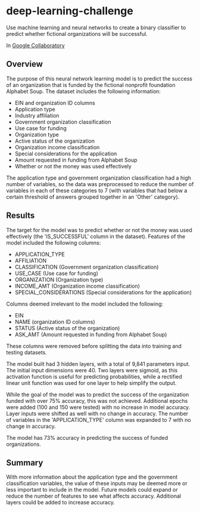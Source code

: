 # deep-learning-challenge
Use machine learning and neural networks to create a binary classifier to predict whether fictional organizations will be successful.

In <a href='https://colab.research.google.com/drive/1JYV34hptTVWeiQB3JI5TLielwiLkFg63?usp=share_link'> Google Collaboratory</a>

## Overview
The purpose of this neural network learning model is to predict the success of an organization that is funded by the fictional nonprofit foundation Alphabet Soup. The dataset includes the following information:

* EIN and organization ID columns
* Application type
* Industry affiliation
* Government organization classification
* Use case for funding
* Organization type
* Active status of the organization
* Organization income classification
* Special considerations for the application
* Amount requested in funding from Alphabet Soup
* Whether or not the money was used effectively

The application type and government organization classification had a high number of variables, so the data was preprocessed to reduce the number of variables in each of these categories to 7 (with variables that had below a certain threshold of answers grouped together in an 'Other' category). 

## Results

The target for the model was to predict whether or not the money was used effectively (the 'IS_SUCCESSFUL' column in the dataset). Features of the model included the following columns:

* APPLICATION_TYPE
* AFFILIATION
* CLASSIFICATION (Government organization classification)
* USE_CASE (Use case for funding)
* ORGANIZATION (Organization type)
* INCOME_AMT (Organization income classification)
* SPECIAL_CONSIDERATIONS (Special considerations for the application)

Columns deemed irrelevant to the model included the following: 

* EIN 
* NAME (organization ID columns)
* STATUS (Active status of the organization)
* ASK_AMT (Amount requested in funding from Alphabet Soup)

These columns were removed before splitting the data into training and testing datasets. 

The model built had 3 hidden layers, with a total of 9,841 parameters input. The initial input dimensions were 40. Two layers were sigmoid, as this activation function is useful for predicting probabilities, while a rectified linear unit function was used for one layer to help simplify the output. 

While the goal of the model was to predict the success of the organization funded with over 75% accuracy, this was not achieved. Additional epochs were added (100 and 150 were tested) with no increase in model accuracy. Layer inputs were shifted as well with no change in accuracy. The number of variables in the 'APPLICATION_TYPE' column was expanded to 7 with no change in accuracy. 

The model has 73% accuracy in predicting the success of funded organizations.

## Summary

With more information about the application type and the government classification variables, the value of these inputs may be deemed more or less important to include in the model. Future models could expand or reduce the number of features to see what affects accuracy. Additional layers could be added to increase accuracy. 
